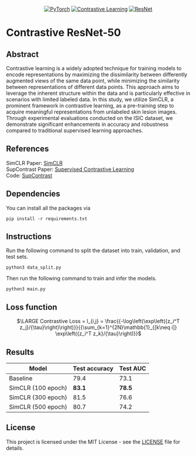 <div align="center">
  
[![PyTorch](https://img.shields.io/badge/PyTorch-%23EE4C2C.svg?style=for-the-badge&logo=PyTorch&logoColor=white)](https://pytorch.org/)
[![Contrastive Learning](https://img.shields.io/badge/Contrastive%20Learning-0066CC?style=for-the-badge)](https://encord.com/blog/guide-to-contrastive-learning/)
[![ResNet](https://img.shields.io/badge/ResNet-FFB266?style=for-the-badge)](https://en.wikipedia.org/wiki/Residual_neural_network)
</div>


# Contrastive ResNet-50

## Abstract
Contrastive learning is a widely adopted technique for training models to encode representations by maximizing the dissimilarity between differently augmented views of the same data point, while minimizing the similarity between representations of different data points. This approach aims to leverage the inherent structure within the data and is particularly effective in scenarios with limited labeled data. In this study, we utilize SimCLR, a prominent framework in contrastive learning, as a pre-training step to acquire meaningful representations from unlabeled skin lesion images. Through experimental evaluations conducted on the ISIC dataset, we demonstrate significant enhancements in accuracy and robustness compared to traditional supervised learning approaches.


## References
SimCLR Paper: [SimCLR](https://proceedings.mlr.press/v119/chen20j.html)  
SupContrast Paper: [Supervised Contrastive Learning](https://proceedings.neurips.cc/paper_files/paper/2020/hash/d89a66c7c80a29b1bdbab0f2a1a94af8-Abstract.html)  
Code: [SupContrast](https://github.com/HobbitLong/SupContrast)


## Dependencies
You can install all the packages via
```
pip install -r requirements.txt
```


## Instructions
Run the following command to split the dataset into train, validation, and test sets.  
```
python3 data_split.py
```  
Then run the following command to train and infer the models.
```
python3 main.py
```


## Loss function
<div align="center">

$\LARGE Contrastive Loss = l_{i,j} = \frac{{-\log\left(\exp\left({z_i^T z_j}/{\tau}\right)\right)}}{{\sum_{k=1}^{2N}\mathbb{1}_{[k\neq i]} \exp\left({z_i^T z_k}/{\tau}\right)}}$

</div>


## Results
<div align="center">

|Model|	Test accuracy|	Test AUC|
 ---------- | -----------|-----------
Baseline|	79.4	|73.1
SimCLR (100 epoch)|	**83.1**|	**78.5**
SimCLR (300 epoch)	|81.5|	76.6
SimCLR (500 epoch)|	80.7|	74.2

</div>


## License
This project is licensed under the MIT License - see the [LICENSE](LICENSE) file for details.



